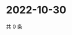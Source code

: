 # 2022-10-30

共 0 条

<!-- BEGIN WEIBO -->
<!-- 最后更新时间 Sun Oct 30 2022 04:00:56 GMT+0800 (China Standard Time) -->

<!-- END WEIBO -->
